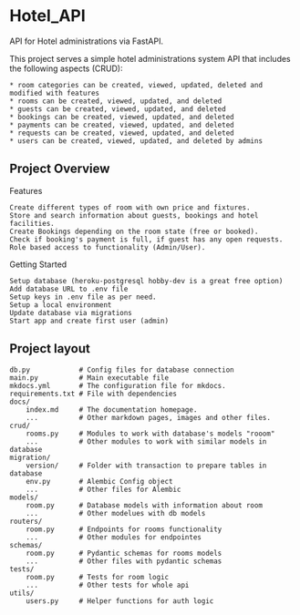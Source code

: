 # Hotel_API
API for Hotel administrations via FastAPI.

This project serves a simple hotel administrations system API that includes the following aspects (CRUD):

    * room categories can be created, viewed, updated, deleted and modified with features
    * rooms can be created, viewed, updated, and deleted
    * guests can be created, viewed, updated, and deleted
    * bookings can be created, viewed, updated, and deleted
    * payments can be created, viewed, updated, and deleted
    * requests can be created, viewed, updated, and deleted
    * users can be created, viewed, updated, and deleted by admins

## Project Overview

Features

    Create different types of room with own price and fixtures.
    Store and search information about guests, bookings and hotel facilities.
    Create Bookings depending on the room state (free or booked).
    Check if booking's payment is full, if guest has any open requests.
    Role based access to functionality (Admin/User).


Getting Started

    Setup database (heroku-postgresql hobby-dev is a great free option)
    Add database URL to .env file
    Setup keys in .env file as per need.
    Setup a local environment
    Update database via migrations
    Start app and create first user (admin)

## Project layout

    db.py            # Config files for database connection
    main.py          # Main executable file
    mkdocs.yml       # The configuration file for mkdocs.
    requirements.txt # File with dependencies
    docs/
        index.md     # The documentation homepage.
        ...          # Other markdown pages, images and other files.
    crud/
        rooms.py     # Modules to work with database's models "rooom"
        ...          # Other modules to work with similar models in database
    migration/
        version/     # Folder with transaction to prepare tables in database
        env.py       # Alembic Config object
        ...          # Other files for Alembic
    models/
        room.py      # Database models with information about room
        ...          # Other modelues with db models
    routers/
        room.py      # Endpoints for rooms functionality
        ...          # Other modules for endpointes
    schemas/
        room.py      # Pydantic schemas for rooms models
        ...          # Other files with pydantic schemas
    tests/
        room.py      # Tests for room logic
        ...          # Other tests for whole api
    utils/
        users.py     # Helper functions for auth logic
